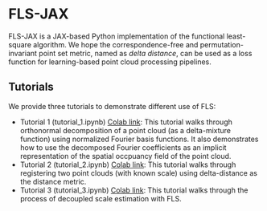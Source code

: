 # FLS-JAX

FLS-JAX is a JAX-based Python implementation of the functional least-square algorithm. We hope the correspondence-free and permutation-invariant point set metric, named as *delta distance*, can be used as a loss function for learning-based point cloud processing pipelines.

## Tutorials

We provide three tutorials to demonstrate different use of FLS:
 - Tutorial 1 (tutorial_1.ipynb) [Colab link](https://colab.research.google.com/github/MurpheyLab/FLS/blob/master/fls-jax/tutorial_1.ipynb): This tutorial walks through orthonormal decomposition of a point cloud (as a delta-mixture function) using normalized Fourier basis functions. It also demonstrates how to use the decomposed Fourier coefficients as an implicit representation of the spatial occpuancy field of the point cloud.
 - Tutorial 2 (tutorial_2.ipynb) [Colab link](https://colab.research.google.com/github/MurpheyLab/FLS/blob/master/fls-jax/tutorial_2.ipynb): This tutorial walks through registering two point clouds (with known scale) using delta-distance as the distance metric. 
 - Tutorial 3 (tutorial_3.ipynb) [Colab link](https://colab.research.google.com/github/MurpheyLab/FLS/blob/master/fls-jax/tutorial_3.ipynb): This tutorial walks through the process of decoupled scale estimation with FLS.
